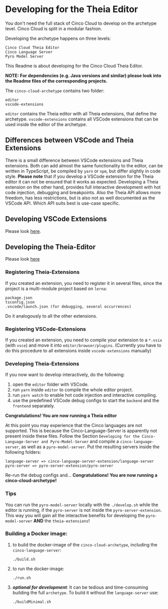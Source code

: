 # Developing for the Theia Editor

You don't need the full stack of Cinco Cloud to develop on the archetype level. Cinco Cloud is split in a modular fashion. 

Developing the archetype happens on three levels:

    Cinco Cloud Theia Editor
    Cinco Language Server
    Pyro Model Server

This Readme is about developing for the Cinco Cloud Theia Editor.

**NOTE: For dependencies (e.g. Java versions and similar) please look into the Readme files of the corresponding projects.**

The `cinco-cloud-archetype` contains two folder:

    editor
    vscode-extensions

`editor` contains the Theia editor with all Theia extensions, that define the archetype.
`vscode-extensions` contains all VSCode extensions that can be used inside the editor of the archetype.

## Differences between VSCode and Theia Extensions

There is a small difference between VSCode extensions and Theia extensions. Both can add almost the same functionality to the editor, can be written in TypeScript, be compiled by `yarn` or `npm`, but differ slightly in code style. **Please note** that if you develop a VSCode extension for the Theia editor it can not be ensured that it works as expected. Developing a Theia extension on the other hand, provides full interactive development with hot code injection, debugging and breakpoints. Also the Theia API allows more freedom, has less restrictions, but is also not as well documented as the VSCode API. Which API suits best is use-case specific.

## Developing VSCode Extensions

Please look [here](https://code.visualstudio.com/api/get-started/your-first-extension).

## Developing the Theia-Editor

Please look [here](https://theia-ide.org/docs/authoring_extensions/)

### Registering Theia-Extensions
If you created an extension, you need to register it in several files, since the project is a multi-module project based on `lerna`:

    package.json
    tsconfig.json
    .vscode/launch.json (for debugging, several occurrences)

Do it analogously to all the other extensions.

### Registering VSCode-Extensions
If you created an extension, you need to compile your extension to a `*.vsix` (with `vsce`) and move it into `editor/browser/plugins`. (Currently you have to do this procedure to all extensions inside `vscode-extensions` manually)

### Developing Theia-Extensions
If you now want to develop interactively, do the following:

1. open the `editor` folder with VSCode.
2. run `yarn` inside `editor` to compile the whole editor project.
3. run `yarn watch` to enable hot code injection and interactive compiling.
4. use the predefined VSCode debug configs to start the `backend` and the `frontend` separately.

**Congratulations! You are now running a Theia editor**

At this point you may experience that the Cinco languages are not supported. This is because the Cinco-Language-Server is apparently not present inside these files. Follow the Section `Developing for the Cinco-Language-Server and Pyro-Model-Server` and compile a `cinco-language-server`, as well as a `pyro-model-server`. Put the resulting servers inside the following folders:

    language-server => cinco-language-server-extension/language-server
    pyro-server => pyro-server-extension/pyro-server

Re-run the debug configs and...
**Congratulations! You are now running a cinco-cloud-archetype!**

### Tips

You can run the `pyro-model-server` locally with the `./develop.sh` while the editor is running, if the `pyro-server` is not inside the `pyro-server-extension`. This way you will gain all the interactive benefits for developing the `pyro-model-server` **AND** the `theia-extensions`!

### Building a Docker image:

1. to build the docker-image of the `cinco-cloud-archetype`, including the `cinco-language-server`:

    `./build.sh`

2. to run the docker-image:

    `./run.sh`

3. ***optional for development***: It can be tedious and time-consuming building the full `archetype`. To build it without the `language-server` use:

    `./buildMinimal.sh`